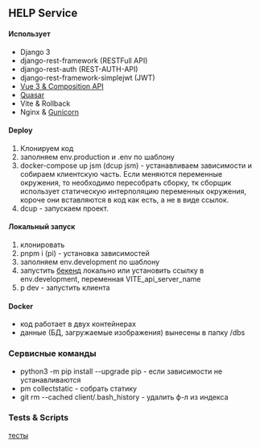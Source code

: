 ## HELP Service

#### Использует

- Django 3
- django-rest-framework (RESTFull API)
- django-rest-auth (REST-AUTH-API)
- django-rest-framework-simplejwt (JWT)
- [Vue 3 & Composition API](https://v3.ru.vuejs.org/ru/guide/composition-api-introduction.html)
- [Quasar](https://quasar.dev/)
- Vite & Rollback
- Nginx & [Gunicorn](https://gunicorn.org/)

#### Deploy

1. Клонируем код
2. заполняем env.production и .env по шаблону
3. docker-compose up jsm (dcup jsm) - устанавливаем зависимости и собираем клиентскую часть. Если меняются переменные окружения, то необходимо пересобрать сборку, тк сборщик использует статическую интерполяцию переменных окружения, короче они вставляются в код как есть, а не в виде ссылок.
4. dcup - запускаем проект.

#### Локальный запуск

1. клонировать
2. pnpm i (pi) - установка зависимостей
3. заполняем env.development по шаблону
4. запустить [бекенд](server/README.md) локально или установить ссылку в env.development, переменная VITE_api_server_name
5. p dev - запустить клиента

#### Docker

- код работает в двух контейнерах
- данные (БД, загружаемые изображения) вынесены в папку /dbs

### Сервисные команды

- python3 -m pip install --upgrade pip - если зависимости не устанавливаются
- pm collectstatic - собрать статику
- git rm --cached client/.bash_history - удалить ф-л из индекса

### Tests & Scripts

[тесты](./README-TESTS.md)
